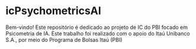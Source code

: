 # icPsychometricsAI
Bem-vindo! Este repositório é dedicado ao projeto de IC do PBI focado em Psicometria de IA.
Este trabalho foi realizado com o apoio do Itaú Unibanco S.A., por meio do Programa de Bolsas Itaú (PBI)
